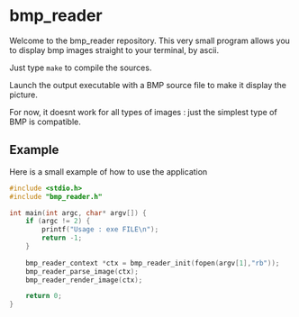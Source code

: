 # bmp_reader

Welcome to the bmp_reader repository.
This very small program allows you to display bmp images straight to your terminal, by ascii.

Just type `make` to compile the sources.

Launch the output executable with a BMP source file to make it display the picture.

For now, it doesnt work for all types of images : just the simplest type of BMP is compatible.

## Example

Here is a small example of how to use the application

```c
#include <stdio.h>
#include "bmp_reader.h"

int main(int argc, char* argv[]) {
    if (argc != 2) {
        printf("Usage : exe FILE\n");
        return -1;
    }
    
    bmp_reader_context *ctx = bmp_reader_init(fopen(argv[1],"rb"));
    bmp_reader_parse_image(ctx);
    bmp_reader_render_image(ctx);

    return 0;
}
```
